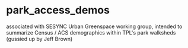 # park_access_demos
associated with SESYNC Urban Greenspace working group, intended to summarize Census / ACS demographics within TPL's park walksheds (gussied up by Jeff Brown)
